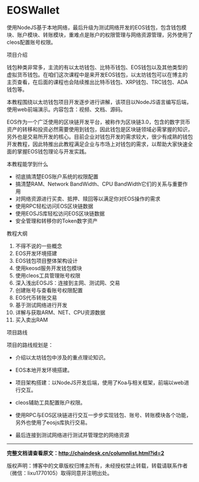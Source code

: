 # EOSWallet
使用NodeJS基于本地网络，最后升级为测试网络开发的EOS钱包，包含钱包模块、账户模块、转账模块，重难点是账户的权限管理与网络资源管理，另外使用了cleos配置账号权限。

项目介绍

钱包种类非常多，主流的有以太坊钱包、比特币钱包、EOS钱包以及其他类型的虚拟货币钱包。在咱们这次课程中是来开发EOS钱包，以太坊钱包可以在博主的主页查看，在后面的课程也会陆续推出比特币钱包、XRP钱包、TRC钱包、ADA钱包等。

本教程围绕以太坊钱包项目开发逐步进行讲解，该项目以NodeJS语言编写后端，使用web前端演示。内容包含：视频、文档、源码。

EOS作为一个广泛使用的区块链开发平台，被称作为区块链3.0，包含的数字货币资产的转移和投资必然需要使用到钱包，因此钱包是区块链领域必需掌握的知识，另外也是交易所开发的核心。目前企业对钱包开发的需求较大，很少有成熟的钱包开发教程，因此特推出此教程满足企业与市场上对钱包的需求，以帮助大家快速全面的掌握EOS钱包理论与开发实践。



本教程能学到什么

- 彻底搞清楚EOS账户系统的权限配置
- 搞清楚RAM、Network BandWidth、CPU BandWidth它们的关系与重要作用
- 对网络资源进行买卖、抵押、赎回等以满足你对EOS操作的需求
- 使用RPC轻松访问EOS区块链数据
- 使用EOSJS库轻松访问EOS区块链数据
- 安全管理和转移你的Token数字资产



教程大纲

1. 不得不说的一些概念
2. EOS开发环境搭建
3. EOS钱包项目整体架构设计
4. 使用keosd服务开发钱包模块
5. 使用cleos工具管理账号权限
6. 深入浅出EOSJS：连接到主网、测试网、交易
7. 创建账号与查看账号权限配置
8. EOS代币转账交易
9. 基于测试网络进行开发
10. 详解与获取ARM、NET、CPU资源数据
11. 买入卖出RAM



项目路线

项目的路线规划是：

- 介绍以太坊钱包中涉及的重点理论知识。

- EOS本地开发环境搭建。

- 项目架构搭建：以NodeJS开发后端，使用了Koa与相关框架，前端以web进行交互。

- cleos辅助工具配置账户权限。

- 使用RPC与EOS区块链进行交互一步步实现钱包、账号、转账模块各个功能，另外也使用了eosjs库执行交易。

- 最后连接到测试网络进行测试并管理您的网络资源

---


**完整文档请查看原文：http://chaindesk.cn/columnlist.html?id=2**

版权声明：博客中的文章版权归博主所有，未经授权禁止转载，转载请联系作者（微信：lixu1770105）取得同意并注明出处。

